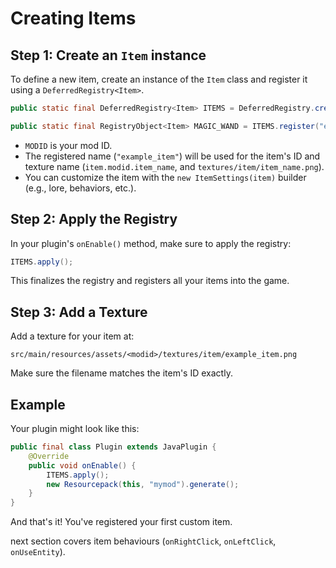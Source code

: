 # Creating Items

## Step 1: Create an `Item` instance

To define a new item, create an instance of the `Item` class and register it using a `DeferredRegistry<Item>`.

```java
public static final DeferredRegistry<Item> ITEMS = DeferredRegistry.create(BuiltinRegistries.ITEMS, MODID);

public static final RegistryObject<Item> MAGIC_WAND = ITEMS.register("example_item", (name, id) -> new Item(id, Material.DIAMOND));
```

- `MODID` is your mod ID.
- The registered name (`"example_item"`) will be used for the item's ID and texture name (`item.modid.item_name`, and `textures/item/item_name.png`).
- You can customize the item with the `new ItemSettings(item)` builder (e.g., lore, behaviors, etc.).

## Step 2: Apply the Registry

In your plugin's `onEnable()` method, make sure to apply the registry:

```java
ITEMS.apply();
```

This finalizes the registry and registers all your items into the game.

## Step 3: Add a Texture

Add a texture for your item at:

```
src/main/resources/assets/<modid>/textures/item/example_item.png
```

Make sure the filename matches the item's ID exactly.

## Example

Your plugin might look like this:

```java
public final class Plugin extends JavaPlugin {
    @Override
    public void onEnable() {
        ITEMS.apply();
        new Resourcepack(this, "mymod").generate();
    }
}
```

And that's it! You've registered your first custom item.

next section covers item behaviours (`onRightClick`, `onLeftClick`, `onUseEntity`).
